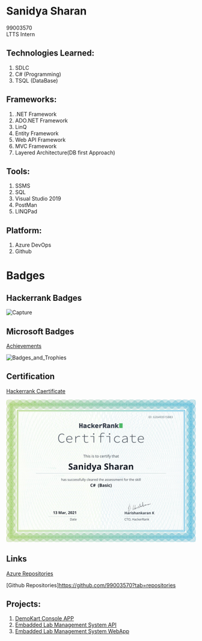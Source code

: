 # Sanidya Sharan
99003570  
LTTS Intern

## Technologies Learned:

1. SDLC 
2. C# (Programming) 
3. TSQL (DataBase) 

## Frameworks:

1. .NET Framework
2. ADO.NET Framework 
3. LinQ 
4. Entity Framework 
5. Web API Framework 
6. MVC Framework 
7. Layered Architecture(DB first Approach) 

## Tools:

1. SSMS 
2. SQL 
3. Visual Studio 2019 
4. PostMan 
5. LINQPad

## Platform:

1. Azure DevOps 
2. Github 

# Badges

## Hackerrank Badges
![Capture](https://user-images.githubusercontent.com/78849691/111938939-0f194d80-8af1-11eb-98aa-1c6867392135.JPG)

## Microsoft Badges 
[Achievements](https://docs.microsoft.com/en-us/users/rishabhsoni-1968/achievements)

![Badges_and_Trophies](https://user-images.githubusercontent.com/78849691/111939361-15f49000-8af2-11eb-913a-7bbb5ff89d38.JPG)

## Certification

[Hackerrank Caertificate](https://www.hackerrank.com/certificates/065874f1cb17)

![hackerRankC#](https://github.com/99003570/My_Profile/blob/main/Images/C%23(Basic)%20Certification.png)

## Links

[Azure Repositories](https://dev.azure.com/sanidyasharan)

[Github Repositories]https://github.com/99003570?tab=repositories

## Projects:

1.  [DemoKart Console APP](https://dev.azure.com/sanidyasharan/_git/99003570_DemoKart_App)
2.  [Embadded Lab Management System API](https://dev.azure.com/sanidyasharan/_git/99003570_Emb_Lab_Mgmt)
3.  [Embadded Lab Management System WebApp](https://dev.azure.com/sanidyasharan/_git/99003570_MVC_GET_POST)
